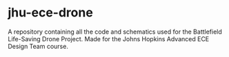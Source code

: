 # jhu-ece-drone
A repository containing all the code and schematics used for the Battlefield Life-Saving Drone Project. Made for the Johns Hopkins Advanced ECE Design Team course.
